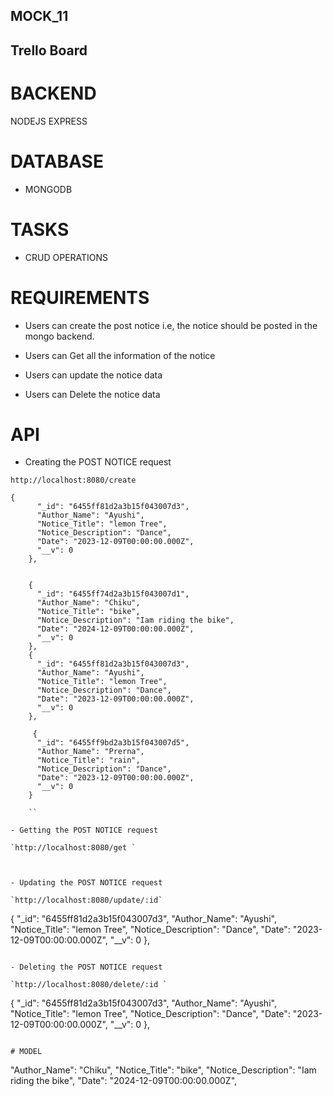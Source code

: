 ## MOCK_11

## Trello Board

# BACKEND

NODEJS EXPRESS

# DATABASE

- MONGODB

# TASKS

- CRUD OPERATIONS

# REQUIREMENTS

- Users can create the post notice
  i.e, the notice should be posted in the mongo backend.
- Users can Get all the information of the notice

- Users can update the notice data

- Users can Delete the notice data

# API

- Creating the POST NOTICE request

`http://localhost:8080/create `

```
{
      "_id": "6455ff81d2a3b15f043007d3",
      "Author_Name": "Ayushi",
      "Notice_Title": "lemon Tree",
      "Notice_Description": "Dance",
      "Date": "2023-12-09T00:00:00.000Z",
      "__v": 0
    },


    {
      "_id": "6455ff74d2a3b15f043007d1",
      "Author_Name": "Chiku",
      "Notice_Title": "bike",
      "Notice_Description": "Iam riding the bike",
      "Date": "2024-12-09T00:00:00.000Z",
      "__v": 0
    },
    {
      "_id": "6455ff81d2a3b15f043007d3",
      "Author_Name": "Ayushi",
      "Notice_Title": "lemon Tree",
      "Notice_Description": "Dance",
      "Date": "2023-12-09T00:00:00.000Z",
      "__v": 0
    },

     {
      "_id": "6455ff9bd2a3b15f043007d5",
      "Author_Name": "Prerna",
      "Notice_Title": "rain",
      "Notice_Description": "Dance",
      "Date": "2023-12-09T00:00:00.000Z",
      "__v": 0
    }

    ``

- Getting the POST NOTICE request

`http://localhost:8080/get `



- Updating the POST NOTICE request

`http://localhost:8080/update/:id`

````

{
      "_id": "6455ff81d2a3b15f043007d3",
      "Author_Name": "Ayushi",
      "Notice_Title": "lemon Tree",
      "Notice_Description": "Dance",
      "Date": "2023-12-09T00:00:00.000Z",
      "__v": 0
    },

 ````

- Deleting the POST NOTICE request

`http://localhost:8080/delete/:id `

````

{
      "_id": "6455ff81d2a3b15f043007d3",
      "Author_Name": "Ayushi",
      "Notice_Title": "lemon Tree",
      "Notice_Description": "Dance",
      "Date": "2023-12-09T00:00:00.000Z",
      "__v": 0
    },


````

# MODEL

``````

"Author_Name": "Chiku",
"Notice_Title": "bike",
"Notice_Description": "Iam riding the bike",
"Date": "2024-12-09T00:00:00.000Z",

      
``````



